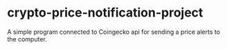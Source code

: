 # crypto-price-notification-project

A simple program connected to Coingecko api for sending a price alerts to the computer.
